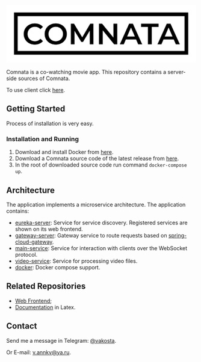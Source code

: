 ![logo](./img/logo.png)

Comnata is a co-watching movie app. This repository contains a server-side sources of Comnata.

To use client click <a href="https://comnata.herokuapp.com/start" target="_blank">here</a>.

## Getting Started

Process of installation is very easy.

### Installation and Running

1. Download and install Docker from <a href="https://www.docker.com/products/docker-desktop" target="_blank">here</a>.
1. Download a Comnata source code of the latest release
   from <a href="https://github.com/Vakosta/Comnata/releases" target="_blank">here</a>.
1. In the root of downloaded source code run command `docker-compose up`.

## Architecture

The application implements a microservice architecture. The application contains:

- [eureka-server](eureka-server): Service for service discovery. Registered services are shown on its web frontend.
- [gateway-server](gateway-server): Gateway service to route requests based
  on [spring-cloud-gateway](https://github.com/spring-cloud/spring-cloud-gateway/).
- [main-service](main-service): Service for interaction with clients over the WebSocket protocol.
- [video-service](video-service): Service for processing video files.
- [docker](docker-compose.yml): Docker compose support.

## Related Repositories

- [Web Frontend](https://github.com/R4V34/Comnata_Frontend);
- [Documentation](https://github.com/Vakosta/ComnataDocumentation) in Latex.

## Contact

Send me a message in Telegram: [@vakosta](https://t.me/vakosta).

Or E-mail: [v.annkv@ya.ru](mailto:v.annkv@ya.ru).
